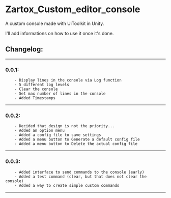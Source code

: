 # Zartox_Custom_editor_console
A custom console made with UiToolkit in Unity.

I'll add informations on how to use it once it's done.

## Changelog:
---------------------------------------
### 0.0.1:
        - Display lines in the console via Log function
        - 5 different log levels 
        - Clear the console
        - Set max number of lines in the console
        - Added Timestamps
---------------------------------------
### 0.0.2:
        - Decided that design is not the priority...
        - Added an option menu
        - Added a config file to save settings
        - Added a menu button to Generate a default config file
        - Added a menu button to Delete the actual config file
---------------------------------------
### 0.0.3:
        - Added interface to send commands to the console (early)
        - Added a test command (clear, but that does not clear the console)
        - Added a way to create simple custom commands
---------------------------------------
